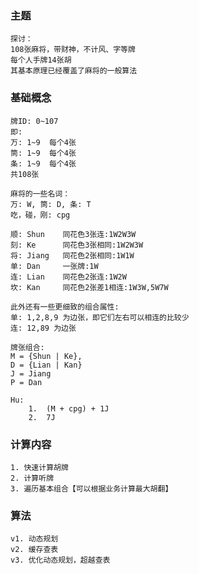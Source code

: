 ### 主题
    探讨：
    108张麻将，带财神，不计风、字等牌
    每个人手牌14张胡
    其基本原理已经覆盖了麻将的一般算法

### 基础概念
    牌ID: 0~107
    即:
    万: 1~9  每个4张
    筒: 1~9  每个4张
    条: 1~9  每个4张
    共108张

    麻将的一些名词：
    万: W, 筒: D, 条: T
    吃，碰，刚: cpg

    顺: Shun    同花色3张连:1W2W3W
    刻: Ke      同花色3张相同:1W2W3W
    将: Jiang   同花色2张相同:1W1W
    单: Dan     一张牌:1W
    连: Lian    同花色2张连:1W2W
    坎: Kan     同花色2张差1相连:1W3W,5W7W

    此外还有一些更细致的组合属性:
    单: 1,2,8,9 为边张，即它们左右可以相连的比较少
    连: 12,89 为边张 

    牌张组合:
    M = {Shun | Ke},
    D = {Lian | Kan}
    J = Jiang
    P = Dan

    Hu: 
        1.  (M + cpg) + 1J
        2.  7J
    
### 计算内容
    1. 快速计算胡牌
    2. 计算听牌
    3. 遍历基本组合【可以根据业务计算最大胡翻】

### 算法
    v1. 动态规划
    v2. 缓存查表
    v3. 优化动态规划，超越查表